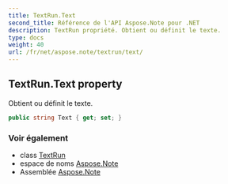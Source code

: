 ```yaml
---
title: TextRun.Text
second_title: Référence de l'API Aspose.Note pour .NET
description: TextRun propriété. Obtient ou définit le texte.
type: docs
weight: 40
url: /fr/net/aspose.note/textrun/text/
---
```

## TextRun.Text property

Obtient ou définit le texte.

```csharp
public string Text { get; set; }
```

### Voir également

* class [TextRun](../)
* espace de noms [Aspose.Note](../../textrun/)
* Assemblée [Aspose.Note](../../../)


